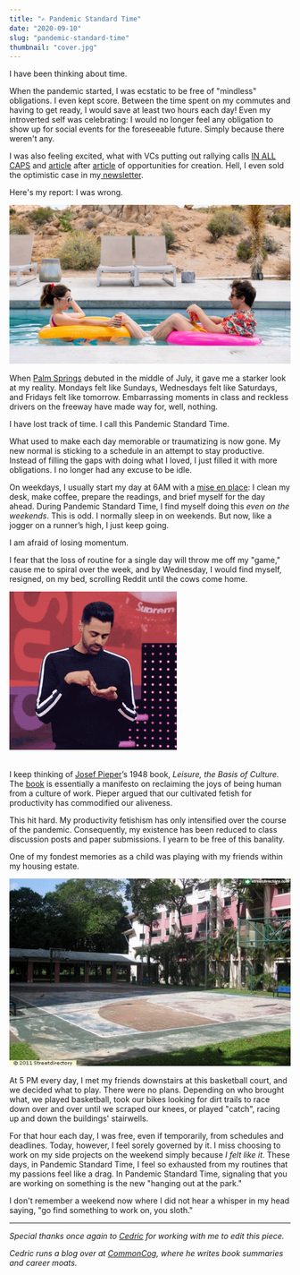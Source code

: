 ```yaml
---
title: "✍️ Pandemic Standard Time" 
date: "2020-09-10"
slug: "pandemic-standard-time"
thumbnail: "cover.jpg"
---
```


I have been thinking about time.

When the pandemic started, I was ecstatic to be free of "mindless" obligations. I even kept score. Between the time spent on my commutes and having to get ready, I would save at least two hours each day! Even my introverted self was celebrating: I would no longer feel any obligation to show up for social events for the foreseeable future. Simply because there weren't any.

I was also feeling excited, what with VCs putting out rallying calls [IN ALL CAPS](https://a16z.com/2020/04/18/its-time-to-build/) and [article](https://www.biography.com/news/isaac-newton-quarantine-plague-discoveries) after [article](https://www.nytimes.com/2020/03/28/opinion/coronavirus-shakespeare.html) of opportunities for creation. Hell, I even sold the optimistic case in my[ newsletter](https://jurvis.substack.com/p/apperceptive-mess-9-black-swan-territory).

Here's my report: I was wrong.

![Scene from the 2020 movie, Palm Springs](palm-springs.jpg)

When [Palm Springs](https://www.hulu.com/movie/palm-springs-f70dfd4d-dbfb-46b8-abb3-136c841bba11) debuted in the middle of July, it gave me a starker look at my reality. Mondays felt like Sundays, Wednesdays felt like Saturdays, and Fridays felt like tomorrow. Embarrassing moments in class and reckless drivers on the freeway have made way for, well, nothing.

I have lost track of time. I call this Pandemic Standard Time.

What used to make each day memorable or traumatizing is now gone. My new normal is sticking to a schedule in an attempt to stay productive. Instead of filling the gaps with doing what I loved, I just filled it with more obligations. I no longer had any excuse to be idle.

On weekdays, I usually start my day at 6AM with a [mise en place](https://www.npr.org/sections/thesalt/2014/08/11/338850091/for-a-more-ordered-life-organize-like-a-chef): I clean my desk, make coffee, prepare the readings, and brief myself for the day ahead. During Pandemic Standard Time, I find myself doing this _even on the weekends_. This is odd. I normally sleep in on weekends. But now, like a jogger on a runner’s high, I just keep going.

I am afraid of losing momentum.

I fear that the loss of routine for a single day will throw me off my "game," cause me to spiral over the week, and by Wednesday, I would find myself, resigned, on my bed, scrolling Reddit until the cows come home.

<img src="hasan-scrolling.gif" alt="Endless Scrolling" style="width:300px; height:283px; align-self:center; margin-bottom: 1.3em">

I keep thinking of [Josef Pieper](https://en.wikipedia.org/wiki/Josef_Pieper)’s 1948 book, _Leisure, the Basis of Culture._ The [book](https://www.amazon.com/Leisure-Basis-Culture-Josef-Pieper/dp/1586172565) is essentially a manifesto on reclaiming the joys of being human from a culture of work. Pieper argued that our cultivated fetish for productivity has commodified our aliveness.

This hit hard. My productivity fetishism has only intensified over the course of the pandemic. Consequently, my existence has been reduced to class discussion posts and paper submissions. I yearn to be free of this banality.

One of my fondest memories as a child was playing with my friends within my housing estate.

![Childhood Housing Estate](old-housing-estate.jpg)

At 5 PM every day, I met my friends downstairs at this basketball court, and we decided what to play. There were no plans. Depending on who brought what, we played basketball, took our bikes looking for dirt trails to race down over and over until we scraped our knees, or played "catch", racing up and down the buildings' stairwells.

For that hour each day, I was free, even if temporarily, from schedules and deadlines. Today, however, I feel sorely governed by it. I miss choosing to work on my side projects on the weekend simply because _I felt like it_. These days, in Pandemic Standard Time, I feel so exhausted from my routines that my passions feel like a drag. In Pandemic Standard Time, signaling that you are working on something is the new "hanging out at the park."

I don't remember a weekend now where I did not hear a whisper in my head saying, "go find something to work on, you sloth."

<hr/>

<i>

Special thanks once again to [Cedric](https://twitter.com/ejames_c/) for working with me to edit this piece. 

Cedric runs a blog over at [CommonCog](https://commoncog.com/blog/), where he writes book summaries and career moats. 

</i>